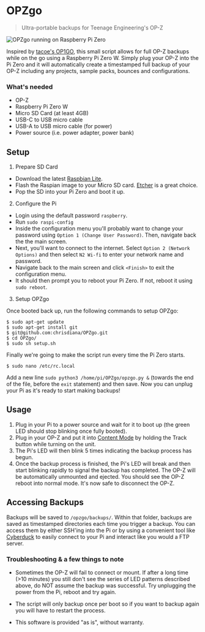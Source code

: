 # OPZgo

>Ultra-portable backups for Teenage Engineering's OP-Z

![OPZgo running on Raspberry Pi Zero](https://i.imgur.com/aqGDum8.jpg)

Inspired by [tacoe's OP1GO](https://github.com/tacoe/OP1GO), this small script allows for full OP-Z backups while on the go using a Raspberry Pi Zero W. Simply plug your OP-Z into the Pi Zero and it will automatically create a timestamped full backup of your OP-Z including any projects, sample packs, bounces and configurations.

### What's needed

* OP-Z
* Raspberry Pi Zero W
* Micro SD Card (at least 4GB)
* USB-C to USB micro cable
* USB-A to USB micro cable (for power)
* Power source (i.e. power adapter, power bank)

## Setup

1. Prepare SD Card

* Download the latest [Raspbian Lite](https://www.raspberrypi.org/downloads/raspbian/).
* Flash the Raspian image to your Micro SD card. [Etcher](https://www.balena.io/etcher/) is a great choice.
* Pop the SD into your Pi Zero and boot it up.  

2. Configure the Pi

* Login using the default password `raspberry`.
* Run `sudo raspi-config` 
* Inside the configuration menu you'll probably want to change your password using `Option 1 (Change User Password)`. Then, navigate back the the main screen.
* Next, you'll want to connect to the internet. Select `Option 2 (Network Options)` and then select `N2 Wi-fi` to enter your network name and password.
* Navigate back to the main screen and click `<Finish>` to exit the configuration menu.
* It should then prompt you to reboot your Pi Zero. If not, reboot it using `sudo reboot`.

3. Setup OPZgo

Once booted back up, run the following commands to setup OPZgo:

```
$ sudo apt-get update
$ sudo apt-get install git
$ git@github.com:chrisdiana/OPZgo.git
$ cd OPZgo/
$ sudo sh setup.sh
```

Finally we're going to make the script run every time the Pi Zero starts.

```
$ sudo nano /etc/rc.local
```

Add a new line `sudo python3 /home/pi/OPZgo/opzgo.py &` (towards the end of the file, before the `exit` statement) and then save. Now you can unplug your Pi as it's ready to start making backups!


## Usage

1. Plug in your Pi to a power source and wait for it to boot up (the green LED should stop blinking once fully booted).
2. Plug in your OP-Z and put it into [Content Mode](https://teenage.engineering/guides/op-z/disk-modes) by holding the Track button while turning on the unit.
3. The Pi's LED will then blink 5 times indicating the backup process has begun.
4. Once the backup process is finished, the Pi's LED will break and then start blinking rapidly to signal the backup has completed. The OP-Z will be automatically unmounted and ejected. You should see the OP-Z reboot into normal mode. It's now safe to disconnect the OP-Z.


## Accessing Backups

Backups will be saved to `/opzgo/backups/`. Within that folder, backups are saved as timestamped directories each time you trigger a backup. You can access them by either SSH'ing into the Pi or by using a convenient tool like [Cyberduck](https://cyberduck.io) to easily connect to your Pi and interact like you would a FTP server.


### Troubleshooting & a few things to note

* Sometimes the OP-Z will fail to connect or mount. If after a long time (>10 minutes) you still don't see the series of LED patterns described above, do NOT assume the backup was successful. Try unplugging the power from the Pi, reboot and try again.

* The script will only backup once per boot so if you want to backup again you will have to restart the process.

* This software is provided "as is", without warranty. 
